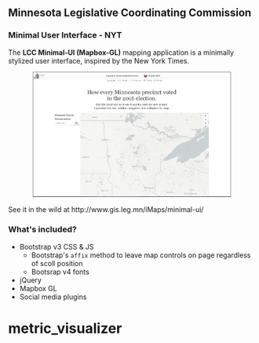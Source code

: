 ## Minnesota Legislative Coordinating Commission
### Minimal User Interface - NYT

The **LCC Minimal-UI (Mapbox-GL)** mapping application is a minimally stylized user interface, inspired by the New York Times.

<p align="center">
  <img src="https://github.com/Ccantey/LCC-Minimal-UI-NYT/blob/master/img/display.jpg" alt="mimimal view" width="80%"/>
</p>
See it in the wild at http://www.gis.leg.mn/iMaps/minimal-ui/



### What's included?
- Bootstrap v3 CSS & JS 
  - Bootstrap's `affix` method to leave map controls on page regardless of scoll position
  - Bootsrap v4 fonts
- jQuery
- Mapbox GL 
- Social media plugins

# metric_visualizer
